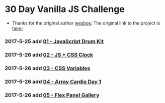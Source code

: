 # 30 Day Vanilla JS Challenge

   - Thanks for the original author [wesbos](http://wesbos.com/); The original link to the project is [here](https://javascript30.com/);

### 2017-5-25 add [01 - JavaScript Drum Kit](https://mayfulq.github.io/JavaScript30/task01/index.html)

### 2017-5-26 add [02 - JS + CSS Clock](https://mayfulq.github.io/JavaScript30/task02/index.html)

### 2017-5-26 add [03 - CSS Variables](https://mayfulq.github.io/JavaScript30/task03/index.html)

### 2017-5-26 add [04 - Array Cardio Day 1](https://mayfulq.github.io/JavaScript30/task04/index.html)

### 2017-5-26 add [05 - Flex Panel Gallery](https://mayfulq.github.io/JavaScript30/task05/index.html)
